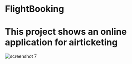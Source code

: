 # FlightBooking
This project shows an online application for airticketing
==

![screenshot 7](https://cloud.githubusercontent.com/assets/23045744/22237402/8beb5ea6-e231-11e6-8c2f-9e0d0adb3c67.png)
